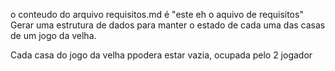 o conteudo do arquivo requisitos.md é  "este eh o aquivo de requisitos"
Gerar uma estrutura de dados para manter o estado de cada uma das casas de um jogo da velha.

Cada casa do jogo da velha ppodera estar vazia, ocupada pelo 2 jogador